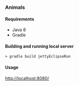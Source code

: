 ### Animals

#### Requirements

* Java 8
* Gradle

#### Building and running local server

`> gradle build jettyEclipseRun`

#### Usage

[http://localhost:8080/](http://localhost:8080/)

